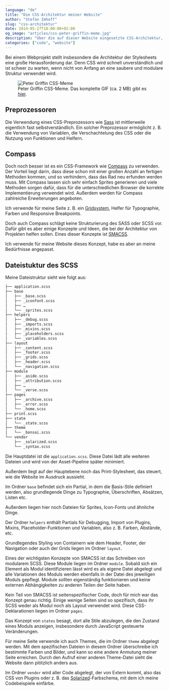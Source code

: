 ```yaml
---
language: "de"
title: "Die CSS-Architektur meiner Website"
author: "Stefan Imhoff"
slug: "css-architektur"
date: 2014-05-27T18:00:00+02:00
og_image: "articles/css-peter-griffin-meme.jpg"
description: "Über die auf dieser Website eingesetzte CSS-Architektur, Sass, Compass, das Grid-System Singularity, die Dateistruktur und SMACSS."
categories: ["code", "website"]
---
```


Bei einem Webprojekt stellt insbesondere die Architektur der Stylesheets eine große Herausforderung dar. Denn CSS wird schnell unverständlich und ist schwer zu warten, wenn nicht von Anfang an eine saubere und modulare Struktur verwendet wird.

<figure class="image-figure">
  <img src="/assets/images/articles/2014/css-architektur/css-peter-griffin-meme.jpg" alt="Peter Griffin CSS-Meme">
  <figcaption>
  Peter Griffin CSS-Meme. Das komplette GIF (ca. 2 MB) gibt es <a href='https://imgur.com/Q3cUg29'>hier</a>.
  </figcaption>
</figure>


## Preprozessoren
Die Verwendung eines CSS-Preprozessors wie [Sass](http://sass-lang.com/) ist mittlerweile eigentlich fast selbstverständlich. Ein solcher Preprozessor ermöglicht z. B. die Verwendung von Variablen, die Verschachtelung des CSS oder die Nutzung von Funktionen und Helfern.

## Compass
Doch noch besser ist es ein CSS-Framework wie [Compass](http://compass-style.org/) zu verwenden. Der Vorteil liegt darin, dass diese schon mit einer großen Anzahl an fertigen Methoden kommen, und so verhindern, dass das Rad neu erfunden werden muss. Mit Compass lassen sich sehr einfach Sprites generieren und viele Methoden sorgen dafür, dass für die unterschiedlichen Browser die korrekte Implementierung verwendet wird. Außerdem werden für Compass zahlreiche Erweiterungen angeboten.

Ich verwende für meine Seite z. B. ein [Gridsystem](https://github.com/at-import/Singularity), Helfer für Typographie, Farben und Responsive Breakpoints.

Doch auch Compass schlägt keine Strukturierung des SASS oder SCSS vor. Dafür gibt es aber einige Konzepte und Ideen, die bei der Architektur von Projekten helfen sollen. Eines dieser Konzepte ist [SMACSS](https://smacss.com/).

Ich verwende für meine Website dieses Konzept, habe es aber an meine Bedürfnisse angepasst.

## Dateistuktur des SCSS
Meine Dateistruktur sieht wie folgt aus:

```bash
├── application.scss
├── base
│   ├── _base.scss
│   ├── _iconfont.scss
│   ├── …
│   └── _sprites.scss
├── helpers
│   ├── _debug.scss
│   ├── _imports.scss
│   ├── _mixins.scss
│   ├── _placeholders.scss
│   └── _variables.scss
├── layout
│   ├── _content.scss
│   ├── _footer.scss
│   ├── _grids.scss
│   ├── _header.scss
│   └── _navigation.scss
├── module
│   ├── _aside.scss
│   ├── _attribution.scss
│   ├── …
│   └── _verse.scss
├── pages
│   ├── _archive.scss
│   ├── _error.scss
│   └── _home.scss
├── print.scss
├── state
│   └── _state.scss
├── theme
│   └── _bonsai.scss
└── vendor
    ├── _solarized.scss
    └── _syntax.scss
```

Die Hauptdatei ist die `application.scss`. Diese Datei lädt alle weiteren Dateien und wird von der Asset-Pipeline später minimiert.

Außerdem liegt auf der Hauptebene noch das Print-Stylesheet, das steuert, wie die Website im Ausdruck aussieht.

Im Ordner `base` befindet sich ein Partial, in dem die Basis-Stile definiert werden, also grundlegende Dinge zu Typographie, Überschriften, Absätzen, Listen etc.

Außerdem liegen hier noch Dateien für Sprites, Icon-Fonts und ähnliche Dinge.

Der Ordner `helpers` enthält Partials für Debugging, Import von Plugins, Mixins, Placeholder-Funktionen und Variablen, also z. B. Farben, Abstände, etc.

Grundlegendes Styling von Containern wie dem Header, Footer, der Navigation oder auch der Grids liegen im Ordner `layout`.

Eines der wichtigsten Konzepte von SMACSS ist das Schreiben von modularem SCSS. Diese Module liegen im Ordner `module`. Sobald sich ein Element als Modul identifizieren lässt wird es als eigene Datei abgelegt und alle Variationen des Moduls werden ebenfalls in der Datei des jeweiligen Moduls gepflegt. Module sollten eigenständig funktionieren und keine externen Abhängigkeiten zu anderen Teilen der Seite haben.

Kein Teil von SMACSS ist seitenspezifischer Code, doch für mich war das Konzept genau richtig. Einige wenige Seiten sind so spezifisch, dass ihr SCSS weder als Modul noch als Layout verwendet wird. Diese CSS-Deklarationen liegen im Ordner `pages`.

Das Konzept von `states` besagt, dort alle Stile abzulegen, die den Zustand eines Moduls anzeigen, insbesondere durch JavaScript gesteuerte Veränderungen.

Für meine Seite verwende ich auch Themes, die im Ordner `theme` abgelegt werden. Mit dem spezifischen Dateien in diesem Ordner überschreibe ich bestimmte Farben und Bilder, und kann so eine andere Anmutung meiner Seite erreichen. Durch den Aufruf einer anderen Theme-Datei sieht die Website dann plötzlich anders aus.

Im Ordner `vendor` wird aller Code abgelegt, der von Extern kommt, also das CSS von Plugins oder z. B. das [Solarized](http://ethanschoonover.com/solarized)-Farbschema, mit dem ich meine Codebeispiele einfärbe.
